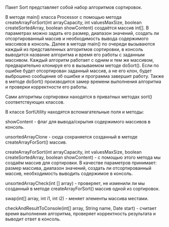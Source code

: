 Пакет Sort представляет собой набор алгоритмов сортировок.

В методе main() класса Processor с помощью метода createArrayForSort(int arrayCapacity, int valuesMaxSize, boolean createSortedArray, boolean showContent) создаётся массив int[].
В параметрах можно задать его размер, диапазон значений, создать ли отсортированный массив и необходимость вывода содержимого массивов в консоль.
Далее в методе main() по очереди вызываются каждый из представленных алгоритмов сортировки, в консоль выводится название алгоритма и время его работы с заданным массивом. Каждый алгоритм работает с одним и тем же массивом, предварительно клонируя его в вызываемом методе doSort().
Если по ошибке будет отсортирован заданный массив, а не его клон, будет выброшено сообщение об ошибке и программа завершит работу. Также в методе doSort() производится замер времени выполнения алгоритма и проверки корректности его работы.

Сами алгоритмы сортировки находятся в приватных методах sort() соответствующих классов. 

В классе SortUtility находятся вспомагательные поля и методы:

showContent - флаг для вывода/скрытия содержимого массивов в консоль.

unsortedArrayClone - сюда сохраняется созданный в методе createArrayForSort() массив.

createArrayForSort(int arrayCapacity, int valuesMaxSize, boolean createSortedArray, boolean showContent) - с помощью этого метода мы создаём массив для сортировки. В качестве параметров принимает: размер массива, диапазон значений, создать ли отсортированный массив, необходимость выводить содержимое в консоль.

unsortedArrayCheck(int [] array) - проверяет, не изменили ли мы созданный в методе createArrayForSort() массив одной из сортировок.

swap(int[] array, int i1, int i2) - меняет элементы массива местами.

checkAndResultToConsole(int[] array, String name, Date start) - считает время выполнения алгоритма, проверяет корректность результата и выводит ответ в консоль.